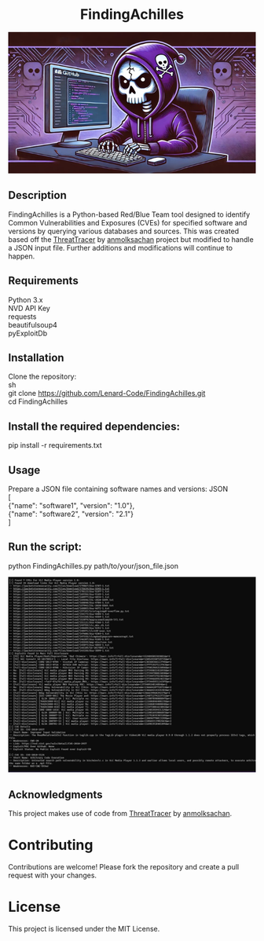 <h1 align="center">
<b>FindingAchilles</b>
</h1>
<div align="center">
  <img src="/FindingAchilles.jpg" alt="FindingAchilles Logo" />
</div>

## Description
FindingAchilles is a Python-based Red/Blue Team tool designed to identify Common Vulnerabilities and Exposures (CVEs) for specified software and versions by querying various databases and sources. This was created based off the [ThreatTracer](https://github.com/anmolksachan/ThreatTracer/blob/main/threattracer.py) by [anmolksachan](https://github.com/anmolksachan) project but modified to handle a JSON input file. Further additions and modifications will continue to happen.

## Requirements
Python 3.x<br/>
NVD API Key<br/>
requests<br/>
beautifulsoup4<br/>
pyExploitDb<br/>
## Installation
Clone the repository:<br/>
sh<br/>
git clone https://github.com/Lenard-Code/FindingAchilles.git<br/>
cd FindingAchilles<br/>
## Install the required dependencies:
pip install -r requirements.txt
## Usage
Prepare a JSON file containing software names and versions:
JSON<br/>
[<br/>
    {"name": "software1", "version": "1.0"},<br/>
    {"name": "software2", "version": "2.1"}<br/>
]<br/>
## Run the script:
python FindingAchilles.py path/to/your/json_file.json<br/>
<div align="center">
  <img src="/example.jpg" alt="example" />
</div>

## Acknowledgments</br>
This project makes use of code from [ThreatTracer](https://github.com/anmolksachan/ThreatTracer/blob/main/threattracer.py) by [anmolksachan](https://github.com/anmolksachan).<br/>
# Contributing
Contributions are welcome! Please fork the repository and create a pull request with your changes.<br/>
# License
This project is licensed under the MIT License.<br/>

